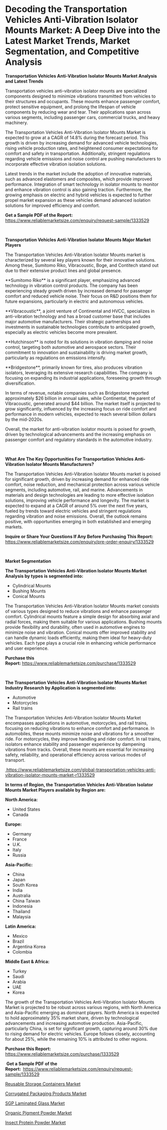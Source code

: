 <p><h1>Decoding the Transportation Vehicles Anti-Vibration Isolator Mounts Market: A Deep Dive into the Latest Market Trends, Market Segmentation, and Competitive Analysis</h1></p><p><strong>Transportation Vehicles Anti-Vibration Isolator Mounts Market Analysis and Latest Trends</strong></p>
<p><p>Transportation vehicles anti-vibration isolator mounts are specialized components designed to minimize vibrations transmitted from vehicles to their structures and occupants. These mounts enhance passenger comfort, protect sensitive equipment, and prolong the lifespan of vehicle components by reducing wear and tear. Their applications span across various segments, including passenger cars, commercial trucks, and heavy machinery.</p><p>The Transportation Vehicles Anti-Vibration Isolator Mounts Market is expected to grow at a CAGR of 14.8% during the forecast period. This growth is driven by increasing demand for advanced vehicle technologies, rising vehicle production rates, and heightened consumer expectations for comfort and safety in transportation. Additionally, stringent regulations regarding vehicle emissions and noise control are pushing manufacturers to incorporate effective vibration isolation solutions. </p><p>Latest trends in the market include the adoption of innovative materials, such as advanced elastomers and composites, which provide improved performance. Integration of smart technology in isolator mounts to monitor and enhance vibration control is also gaining traction. Furthermore, the growing emphasis on electric and hybrid vehicles is expected to further propel market expansion as these vehicles demand advanced isolation solutions for improved efficiency and comfort.</p></p>
<p><strong>Get a Sample PDF of the Report:&nbsp;</strong> <a href="https://www.reliablemarketsize.com/enquiry/request-sample/1333529?utm_campaign=1103&utm_medium=2&utm_source=Github&utm_content=ia&utm_term=12122024&utm_id=transportation-vehicles-anti-vibration-isolator-mounts">https://www.reliablemarketsize.com/enquiry/request-sample/1333529</a></p>
<p>&nbsp;</p>
<p><strong>Transportation Vehicles Anti-Vibration Isolator Mounts Major Market Players</strong></p>
<p><p>The Transportation Vehicles Anti-Vibration Isolator Mounts market is characterized by several key players known for their innovative solutions. Among these, Sumitomo Riko, Vibracoustic, Boge, and Contitech stand out due to their extensive product lines and global presence.</p><p>**Sumitomo Riko** is a significant player, emphasizing advanced technology in vibration control products. The company has been experiencing steady growth driven by increased demand for passenger comfort and reduced vehicle noise. Their focus on R&D positions them for future expansions, particularly in electric and autonomous vehicles.</p><p>**Vibracoustic**, a joint venture of Continental and HVCC, specializes in anti-vibration technology and has a broad customer base that includes major automotive manufacturers. Their strategic partnerships and investments in sustainable technologies contribute to anticipated growth, especially as electric vehicles become more prevalent.</p><p>**Hutchinson** is noted for its solutions in vibration damping and noise control, targeting both automotive and aerospace sectors. Their commitment to innovation and sustainability is driving market growth, particularly as regulations on emissions intensify.</p><p>**Bridgestone**, primarily known for tires, also produces vibration isolators, leveraging its extensive research capabilities. The company is focusing on expanding its industrial applications, foreseeing growth through diversification.</p><p>In terms of revenue, notable companies such as Bridgestone reported approximately $26 billion in annual sales, while Continental, the parent of Vibracoustic, generated around $44 billion. The market itself is projected to grow significantly, influenced by the increasing focus on ride comfort and performance in modern vehicles, expected to reach several billion dollars by the mid-2020s.</p><p>Overall, the market for anti-vibration isolator mounts is poised for growth, driven by technological advancements and the increasing emphasis on passenger comfort and regulatory standards in the automotive industry.</p></p>
<p>&nbsp;</p>
<p><strong>What Are The Key Opportunities For Transportation Vehicles Anti-Vibration Isolator Mounts Manufacturers?</strong></p>
<p><p>The Transportation Vehicles Anti-Vibration Isolator Mounts market is poised for significant growth, driven by increasing demand for enhanced ride comfort, noise reduction, and mechanical protection across various vehicle segments, including automotive, rail, and marine. Advancements in materials and design technologies are leading to more effective isolation solutions, improving vehicle performance and longevity. The market is expected to expand at a CAGR of around 5% over the next five years, fueled by trends toward electric vehicles and stringent regulations regarding vibration and noise emissions. Overall, the outlook remains positive, with opportunities emerging in both established and emerging markets.</p></p>
<p><strong>Inquire or Share Your Questions If Any Before Purchasing This Report:</strong> <a href="https://www.reliablemarketsize.com/enquiry/pre-order-enquiry/1333529?utm_campaign=1103&utm_medium=2&utm_source=Github&utm_content=ia&utm_term=12122024&utm_id=transportation-vehicles-anti-vibration-isolator-mounts">https://www.reliablemarketsize.com/enquiry/pre-order-enquiry/1333529</a></p>
<p>&nbsp;</p>
<p><strong>Market Segmentation</strong></p>
<p><strong>The Transportation Vehicles Anti-Vibration Isolator Mounts Market Analysis by types is segmented into:</strong></p>
<p><ul><li>Cylindrical Mounts</li><li>Bushing Mounts</li><li>Conical Mounts</li></ul></p>
<p><p>The Transportation Vehicles Anti-Vibration Isolator Mounts market consists of various types designed to reduce vibrations and enhance passenger comfort. Cylindrical mounts feature a simple design for absorbing axial and radial forces, making them suitable for various applications. Bushing mounts provide flexibility and durability, often used in automotive engines to minimize noise and vibration. Conical mounts offer improved stability and can handle dynamic loads efficiently, making them ideal for heavy-duty vehicles. Each type plays a crucial role in enhancing vehicle performance and user experience.</p></p>
<p><strong>Purchase this Report:&nbsp;</strong><a href="https://www.reliablemarketsize.com/purchase/1333529?utm_campaign=1103&utm_medium=2&utm_source=Github&utm_content=ia&utm_term=12122024&utm_id=transportation-vehicles-anti-vibration-isolator-mounts">https://www.reliablemarketsize.com/purchase/1333529</a></p>
<p>&nbsp;</p>
<p><strong>The Transportation Vehicles Anti-Vibration Isolator Mounts Market Industry Research by Application is segmented into:</strong></p>
<p><ul><li>Automotive</li><li>Motorcycles</li><li>Rail trains</li></ul></p>
<p><p>The Transportation Vehicles Anti-Vibration Isolator Mounts Market encompasses applications in automotive, motorcycles, and rail trains, focusing on reducing vibrations to enhance comfort and performance. In automobiles, these mounts minimize noise and vibrations for a smoother ride. For motorcycles, they improve handling and rider comfort. In rail trains, isolators enhance stability and passenger experience by dampening vibrations from tracks. Overall, these mounts are essential for increasing safety, reliability, and operational efficiency across various modes of transport.</p></p>
<p><a href="https://www.reliablemarketsize.com/global-transportation-vehicles-anti-vibration-isolator-mounts-market-r1333529?utm_campaign=1103&utm_medium=2&utm_source=Github&utm_content=ia&utm_term=12122024&utm_id=transportation-vehicles-anti-vibration-isolator-mounts">&nbsp;https://www.reliablemarketsize.com/global-transportation-vehicles-anti-vibration-isolator-mounts-market-r1333529</a></p>
<p><strong>In terms of Region, the Transportation Vehicles Anti-Vibration Isolator Mounts Market Players available by Region are:</strong></p>
<p>
    <p> <strong> North America: </strong>
        <ul>
            <li>United States</li>
            <li>Canada</li>
        </ul>
        </p> 
    <p> <strong> Europe: </strong>
        <ul>
            <li>Germany</li>
            <li>France</li>
            <li>U.K.</li>
            <li>Italy</li>
            <li>Russia</li>
        </ul>
        </p> 
    <p> <strong> Asia-Pacific: </strong>
        <ul>
            <li>China</li>
            <li>Japan</li>
            <li>South Korea</li>
            <li>India</li>
            <li>Australia</li>
            <li>China Taiwan</li>
            <li>Indonesia</li>
            <li>Thailand</li>
            <li>Malaysia</li>
        </ul>
        </p> 
    <p> <strong> Latin America: </strong>
        <ul>
            <li>Mexico</li>
            <li>Brazil</li>
            <li>Argentina Korea</li>
            <li>Colombia</li>
        </ul>
        </p> 
    <p> <strong> Middle East & Africa: </strong>
        <ul>
            <li>Turkey</li>
            <li>Saudi</li>
            <li>Arabia</li>
            <li>UAE</li>
            <li>Korea</li>
        </ul>
    </p>
    </p>
<p><p>The growth of the Transportation Vehicles Anti-Vibration Isolator Mounts Market is projected to be robust across various regions, with North America and Asia-Pacific emerging as dominant players. North America is expected to hold approximately 35% market share, driven by technological advancements and increasing automotive production. Asia-Pacific, particularly China, is set for significant growth, capturing around 30% due to rising demand for electric vehicles. Europe follows closely, accounting for about 25%, while the remaining 10% is attributed to other regions.</p></p>
<p><strong>Purchase this Report: </strong><a href="https://www.reliablemarketsize.com/purchase/1333529?utm_campaign=1103&utm_medium=2&utm_source=Github&utm_content=ia&utm_term=12122024&utm_id=transportation-vehicles-anti-vibration-isolator-mounts">https://www.reliablemarketsize.com/purchase/1333529</a></p>
<p>&nbsp;<strong>Get a Sample PDF of the Report:&nbsp;&nbsp;</strong><a href="https://www.reliablemarketsize.com/enquiry/request-sample/1333529?utm_campaign=1103&utm_medium=2&utm_source=Github&utm_content=ia&utm_term=12122024&utm_id=transportation-vehicles-anti-vibration-isolator-mounts">https://www.reliablemarketsize.com/enquiry/request-sample/1333529</a></p>
<p><strong></strong></p>
<p><p><a href="https://www.linkedin.com/pulse/rev-athenaur-okk4f?utm_campaign=1103&utm_medium=2&utm_source=Github&utm_content=ia&utm_term=12122024&utm_id=transportation-vehicles-anti-vibration-isolator-mounts">Reusable Storage Containers Market</a></p><p><a href="https://www.linkedin.com/pulse/c-hannibex-sqmmf?utm_campaign=1103&utm_medium=2&utm_source=Github&utm_content=ia&utm_term=12122024&utm_id=transportation-vehicles-anti-vibration-isolator-mounts">Corrugated Packaging Products Market</a></p><p><a href="https://www.linkedin.com/pulse/res-insight-dial-qultf?utm_campaign=1103&utm_medium=2&utm_source=Github&utm_content=ia&utm_term=12122024&utm_id=transportation-vehicles-anti-vibration-isolator-mounts">SGP Laminated Glass Market</a></p><p><a href="https://www.linkedin.com/pulse/organic-pigment-powder-market-analysis-2024-2031-projected-qwlic?utm_campaign=1103&utm_medium=2&utm_source=Github&utm_content=ia&utm_term=12122024&utm_id=transportation-vehicles-anti-vibration-isolator-mounts">Organic Pigment Powder Market</a></p><p><a href="https://www.linkedin.com/pulse/late-mark-research-ceirf?utm_campaign=1103&utm_medium=2&utm_source=Github&utm_content=ia&utm_term=12122024&utm_id=transportation-vehicles-anti-vibration-isolator-mounts">Insect Protein Powder Market</a></p></p>